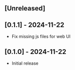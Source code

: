 ## [Unreleased]

## [0.1.1] - 2024-11-22

- Fix missing js files for web UI

## [0.1.0] - 2024-11-22

- Initial release
